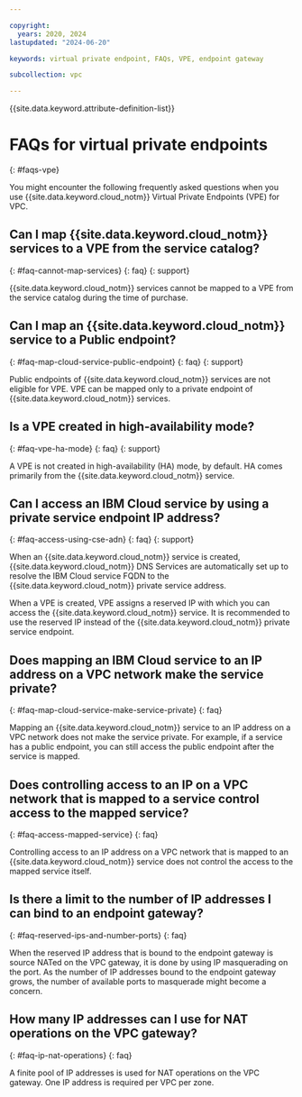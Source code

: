 ```yaml
---

copyright:
  years: 2020, 2024
lastupdated: "2024-06-20"

keywords: virtual private endpoint, FAQs, VPE, endpoint gateway

subcollection: vpc

---
```


{{site.data.keyword.attribute-definition-list}}

# FAQs for virtual private endpoints
{: #faqs-vpe}

You might encounter the following frequently asked questions when you use {{site.data.keyword.cloud_notm}} Virtual Private Endpoints (VPE) for VPC.

## Can I map {{site.data.keyword.cloud_notm}} services to a VPE from the service catalog?
{: #faq-cannot-map-services}
{: faq}
{: support}

{{site.data.keyword.cloud_notm}} services cannot be mapped to a VPE from the service catalog during the time of purchase.

## Can I map an {{site.data.keyword.cloud_notm}} service to a Public endpoint?
{: #faq-map-cloud-service-public-endpoint}
{: faq}
{: support}

Public endpoints of {{site.data.keyword.cloud_notm}} services are not eligible for VPE. VPE can be mapped only to a private endpoint of {{site.data.keyword.cloud_notm}} services.

## Is a VPE created in high-availability mode?
{: #faq-vpe-ha-mode}
{: faq}
{: support}

A VPE is not created in high-availability (HA) mode, by default. HA comes primarily from the {{site.data.keyword.cloud_notm}} service.

## Can I access an IBM Cloud service by using a private service endpoint IP address?
{: #faq-access-using-cse-adn}
{: faq}
{: support}

When an {{site.data.keyword.cloud_notm}} service is created, {{site.data.keyword.cloud_notm}} DNS Services are automatically set up to resolve the IBM Cloud service FQDN to the {{site.data.keyword.cloud_notm}} private service address.

When a VPE is created, VPE assigns a reserved IP with which you can access the {{site.data.keyword.cloud_notm}} service. It is recommended to use the reserved IP instead of the {{site.data.keyword.cloud_notm}} private service endpoint.

## Does mapping an IBM Cloud service to an IP address on a VPC network make the service private?
{: #faq-map-cloud-service-make-service-private}
{: faq}

Mapping an {{site.data.keyword.cloud_notm}} service to an IP address on a VPC network does not make the service private. For example, if a service has
a public endpoint, you can still access the public endpoint after the service is mapped.

## Does controlling access to an IP on a VPC network that is mapped to a service control access to the mapped service?
{: #faq-access-mapped-service}
{: faq}

Controlling access to an IP address on a VPC network that is mapped to an {{site.data.keyword.cloud_notm}} service does not control the access to the mapped service itself.

## Is there a limit to the number of IP addresses I can bind to an endpoint gateway?
{: #faq-reserved-ips-and-number-ports}
{: faq}

When the reserved IP address that is bound to the endpoint gateway is source NATed on the VPC gateway, it is done by using IP masquerading on the port. As the number of IP addresses bound to the endpoint gateway grows, the number of available ports to masquerade might become a concern.

## How many IP addresses can I use for NAT operations on the VPC gateway?
{: #faq-ip-nat-operations}
{: faq}

A finite pool of IP addresses is used for NAT operations on the VPC gateway. One IP address is required per VPC per zone.
